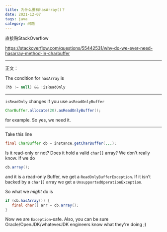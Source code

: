```yaml
---
title: 为什么要有hasArray()？
date: 2021-12-07
tags: java
category: 问题
---
```


直接贴StackOverflow  

<https://stackoverflow.com/questions/55442531/why-do-we-ever-need-hasarray-method-in-charbuffer>

----

正文：

The condition for `hasArray` is  
    
```java   
(hb != null) && !isReadOnly
```

------
  
`isReadOnly` changes if you use `asReadOnlyBuffer`
  
```java   
CharBuffer.allocate(20).asReadOnlyBuffer();
```

for example.
So yes, we need it.

------

Take this line

```java  
final CharBuffer cb = instance.getCharBuffer(...);
```

Is it read-only or not? Does it hold a valid `char[]` array? We don't really know. If we do

```java  
cb.array();
```

and it is a read-only Buffer, we get a `ReadOnlyBufferException`.
If it isn't backed by a `char[]` array we get a `UnsupportedOperationException`.

So what we *might* do is

```java  
if (cb.hasArray()) {
   final char[] arr = cb.array();
}
```

Now we are `Exception`-safe.
Also, you can be sure Oracle/OpenJDK/whateverJDK engineers know what they're doing ;)

